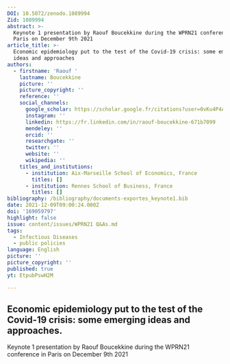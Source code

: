 ```yaml
---
DOI: 10.5072/zenodo.1089994
Zid: 1089994
abstract: >-
  Keynote 1 presentation by Raouf Boucekkine during the WPRN21 conference in
  Paris on December 9th 2021
article_title: >-
  Economic epidemiology put to the test of the Covid-19 crisis: some emerging
  ideas and approaches
authors:
  - firstname: 'Raouf '
    lastname: Boucekkine
    picture: ''
    picture_copyright: ''
    reference: ''
    social_channels:
      google_scholar: https://scholar.google.fr/citations?user=0vKu4P4AAAAJ&hl=fr
      instagram: ''
      linkedin: https://fr.linkedin.com/in/raouf-boucekkine-671b7099
      mendeley: ''
      orcid: ''
      researchgate: ''
      twitter: ''
      website: ''
      wikipedia: ''
    titles_and_institutions:
      - institution: Aix-Marseille School of Economics, France
        titles: []
      - institution: Rennes School of Business, France
        titles: []
bibliography: /bibliography/documents-exportes_keynote1.bib
date: 2021-12-09T09:00:24.000Z
doi: '169059797'
highlight: false
issue: content/issues/WPRN21 Q&As.md
tags:
  - Infectious Diseases
  - public policies
language: English
picture: ''
picture_copyright: ''
published: true
yt: EtpubPswH2M

---
```




## Economic epidemiology put to the test of the Covid-19 crisis: some emerging ideas and approaches.

Keynote 1 presentation by Raouf Boucekkine during the WPRN21 conference in Paris on December 9th 2021

<Youtube yt="EtpubPswH2M" caption ="Raouf Boucekkine: Economic epidemiology put to the test of the Covid-19 crisis"></Youtube>
